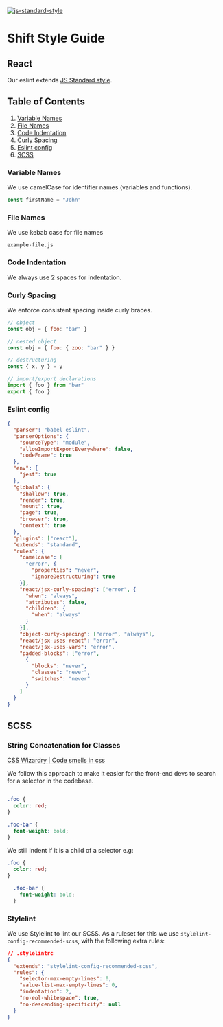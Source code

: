 [ ![js-standard-style](https://img.shields.io/badge/code%20style-standard-brightgreen.svg)](http://standardjs.com)
# Shift Style Guide
## React

Our eslint extends [JS Standard style](https://standardjs.com/). 

## Table of Contents

  1. [Variable Names](#variable-names)
  1. [File Names](#file-names)
  1. [Code Indentation](#code-indentation)
  1. [Curly Spacing](#curly-spacing)
  1. [Eslint config](#eslint-config)
  1. [SCSS](#scss)

### Variable Names

We use camelCase for identifier names (variables and functions).

```jsx
const firstName = "John"
```

### File Names

We use kebab case for file names

```example-file.js```

### Code Indentation

We always use 2 spaces for indentation.

### Curly Spacing

We enforce consistent spacing inside curly braces.

```jsx
// object
const obj = { foo: "bar" }

// nested object
const obj = { foo: { zoo: "bar" } }

// destructuring
const { x, y } = y

// import/export declarations
import { foo } from "bar"
export { foo }
```

### Eslint config

```json
{
  "parser": "babel-eslint",
  "parserOptions": {
    "sourceType": "module",
    "allowImportExportEverywhere": false,
    "codeFrame": true
  },
  "env": {
    "jest": true
  },
  "globals": {
    "shallow": true,
    "render": true,
    "mount": true,
    "page": true,
    "browser": true,
    "context": true
  },
  "plugins": ["react"],
  "extends": "standard",
  "rules": {
    "camelcase": [
      "error", {
        "properties": "never",
        "ignoreDestructuring": true
    }],
    "react/jsx-curly-spacing": ["error", {
      "when": "always",
      "attributes": false,
      "children": {
        "when": "always"
      }
    }],
    "object-curly-spacing": ["error", "always"],
    "react/jsx-uses-react": "error",
    "react/jsx-uses-vars": "error",
    "padded-blocks": ["error",
      {
        "blocks": "never",
        "classes": "never",
        "switches": "never"
      }
    ]
  }
}
```

## SCSS

### String Concatenation for Classes
[CSS Wizardry | Code smells in css](https://csswizardry.com/2017/02/code-smells-in-css-revisited/)

We follow this approach to make it easier for the front-end devs to search for a selector in the codebase.

```css

.foo {
  color: red;
}

.foo-bar {
  font-weight: bold;
}

```

We still indent if it is a child of a selector e.g:

```css
.foo {
  color: red;
}

  .foo-bar {
    font-weight: bold;
  }
```

### Stylelint

We use Stylelint to lint our SCSS.
As a ruleset for this we use `stylelint-config-recommended-scss`, with the following extra rules:

```json
// .stylelintrc
{
  "extends": "stylelint-config-recommended-scss",
  "rules": {
    "selector-max-empty-lines": 0,
    "value-list-max-empty-lines": 0,
    "indentation": 2,
    "no-eol-whitespace": true,
    "no-descending-specificity": null
  }
}
```

